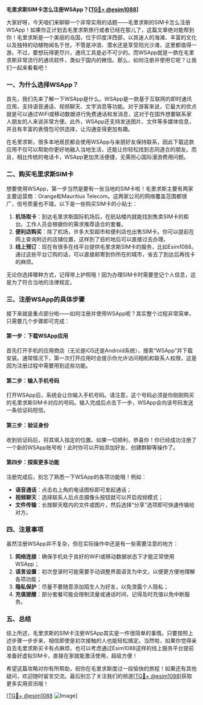 **毛里求斯SIM卡怎么注册WSApp？[[TG💪+ @esim1088](https://t.me/s/esim1088)]**

大家好呀，今天咱们来聊聊一个非常实用的话题——毛里求斯的SIM卡怎么注册WSApp！如果你正计划去毛里求斯旅行或者已经在那儿了，这篇文章绝对能帮到你！毛里求斯是一个美丽的岛国，位于印度洋西部，以其迷人的海滩、丰富的文化以及独特的动植物闻名于世。不管是冲浪、潜水还是享受阳光沙滩，这里都值得一游。不过，要想玩得更尽兴，通讯工具是必不可少的。而WSApp就是一款在毛里求斯非常流行的通讯软件，类似于国内的微信。那么，如何注册并使用它呢？让我们一起来看看吧！

### 一、为什么选择WSApp？

首先，我们先来了解一下WSApp是什么。WSApp是一款基于互联网的即时通讯应用，支持语音通话、视频聊天、文字消息等功能。对于游客来说，它最大的优点就是可以通过WiFi或移动数据进行免费通话和发消息，这对于在国外想要联系家人朋友的人来说非常方便。此外，WSApp还支持发送图片、文件等多媒体信息，并且有丰富的表情包可供选择，让沟通变得更加有趣。

在毛里求斯，很多本地居民都会使用WSApp与亲朋好友保持联系，因此下载这款应用不仅可以帮助你更好地融入当地生活，还能让你轻松找到志同道合的朋友。而且，相比传统的电话卡，WSApp更加灵活便捷，无需担心国际漫游费用问题。

### 二、购买毛里求斯SIM卡

想要使用WSApp，第一步当然是要有一张当地的SIM卡啦！毛里求斯主要有两家主要运营商：Orange和Mauritius Telecom。这两家公司的网络覆盖范围都很广，信号质量也不错。以下是一些购买SIM卡的小贴士：

1. **机场取卡**：到达毛里求斯国际机场后，在航站楼内就能找到售卖SIM卡的柜台。工作人员会根据你的需求推荐适合的套餐。
2. **便利店购买**：除了机场，许多大型超市和便利店也出售SIM卡。你可以提前在网上查询附近的店铺位置，这样到了目的地后可以直接过去办理。
3. **线上预订**：现在有很多在线平台提供毛里求斯SIM卡的服务，比如Esim1088。通过这些平台订购的话，可以直接邮寄到你所在的城市，省去了到达后再找卡的麻烦。

无论你选择哪种方式，记得带上护照哦！因为办理SIM卡时需要登记个人信息，这是为了符合当地的法律规定。

### 三、注册WSApp的具体步骤

接下来就是重点部分啦——如何注册并使用WSApp呢？其实整个过程非常简单，只需要几个步骤即可完成：

#### 第一步：下载WSApp应用

首先打开手机的应用商店（无论是iOS还是Android系统），搜索“WSApp”并下载安装。通常情况下，第一次打开应用时会提示你允许访问相机和联系人权限，这是因为注册过程中需要用到这些功能。

#### 第二步：输入手机号码

打开WSApp后，系统会让你输入手机号码。请注意，这个号码必须是你刚刚购买的毛里求斯SIM卡对应的号码。输入完成后点击下一步，WSApp会向该号码发送一条验证码短信。

#### 第三步：验证身份

收到验证码后，将其填入指定的位置。如果一切顺利，恭喜你！你已经成功注册了一个新的WSApp账号啦！此时你可以开始添加好友、创建群聊等操作了。

#### 第四步：探索更多功能

注册完成后，别忘了熟悉一下WSApp的各项功能哦！例如：
- **语音通话**：点击右上角的电话图标即可发起通话；
- **视频聊天**：选择联系人后点击摄像头按钮就可以开启视频模式；
- **文件传输**：长按聊天框内的文件或图片，然后选择“分享”选项即可快速传输给对方。

### 四、注意事项

虽然注册WSApp并不复杂，但在实际操作中还是有一些需要注意的地方：

1. **网络连接**：确保手机处于良好的WiFi或移动数据状态下才能正常使用WSApp；
2. **语言设置**：初次登录时可能需要手动调整界面语言为中文，以便更方便地理解各项功能；
3. **隐私保护**：尽量不要随意添加陌生人为好友，以免泄露个人隐私；
4. **充值提醒**：部分套餐可能会限制流量或通话时间，记得及时充值以免中断服务。

### 五、总结

综上所述，毛里求斯的SIM卡注册WSApp其实是一件很简单的事情。只要按照上述步骤一步步来，相信即使是初次接触的人也能轻松搞定。当然啦，如果你觉得亲自去毛里求斯买卡有点麻烦，也可以考虑通过Esim1088这样的线上服务平台提前准备好虚拟SIM卡，直接在家就能激活使用，超级方便！

希望这篇攻略对你有所帮助，祝你在毛里求斯度过一段愉快的旅程！如果还有其他疑问，欢迎随时留言交流。最后别忘了关注我们的频道[[TG💪+ @esim1088](https://t.me/s/esim1088)]获取更多实用资讯哦！

[[TG💪+ @esim1088](https://t.me/s/esim1088) ![Image](https://i.postimg.cc/4NQfJmqS/Snipaste-2025-05-13-00-14-12.png)]